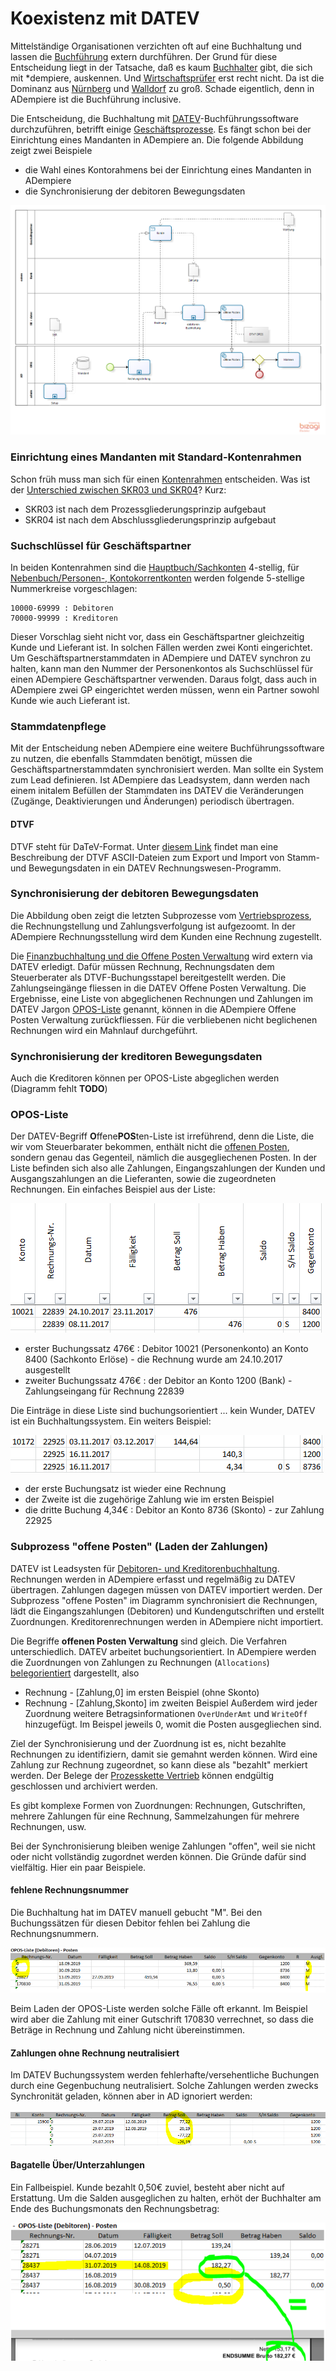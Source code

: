 # Koexistenz mit DATEV

Mittelständige Organisationen verzichten oft auf eine Buchhaltung und lassen die [Buchführung](2.8-acc.md) extern durchführen. 
Der Grund für diese Entscheidung liegt in der Tatsache, daß es kaum [Buchhalter](https://de.wikipedia.org/wiki/Buchhalter) gibt, die sich mit *dempiere, auskennen. Und [Wirtschaftsprüfer](https://de.wikipedia.org/wiki/Wirtschaftspr%C3%BCfer) erst recht nicht. Da ist die Dominanz aus [Nürnberg](https://de.wikipedia.org/wiki/DATEV) und [Walldorf](https://de.wikipedia.org/wiki/SAP) zu groß. Schade eigentlich, denn in ADempiere ist die Buchführung inclusive.

Die Entscheidung, die Buchhaltung mit [DATEV](https://de.wikipedia.org/wiki/DATEV)-Buchführungssoftware durchzuführen, betrifft einige [Geschäftsprozesse](2.de-menu.md). Es fängt schon bei der Einrichtung eines Mandanten in ADempiere an. Die folgende Abbildung zeigt zwei Beispiele

* die Wahl eines Kontorahmens bei der Einrichtung eines Mandanten in ADempiere
* die Synchronisierung der debitoren Bewegungsdaten 

![](../.gitbook/assets/ad+datev.PNG)

### Einrichtung eines Mandanten mit Standard-Kontenrahmen

Schon früh muss man sich für einen [Kontenrahmen](https://de.wikipedia.org/wiki/Kontenrahmen#Kontenklassenbeispiele) entscheiden. Was ist der [Unterschied zwischen SKR03 und SKR04](https://www.teialehrbuch.de/Kostenlose-Kurse/Rechnungswesen-mit-Beispielen-aus-Lexware-und-DATEV/11.5.2-Die-Kontenrahmen.html)? Kurz:

* SKR03 ist nach dem Prozessgliederungsprinzip aufgebaut
* SKR04 ist nach dem Abschlussgliederungsprinzip aufgebaut

### Suchschlüssel für Geschäftspartner

In beiden Kontenrahmen sind die [Hauptbuch/Sachkonten](https://de.wikipedia.org/wiki/Sachkonto) 4-stellig, für [Nebenbuch/Personen-, Kontokorrentkonten](http://wirtschaftslexikon.gabler.de/Archiv/10929/personenkonten-v7.html) werden folgende 5-stellige Nummerkreise vorgeschlagen:

    10000-69999 : Debitoren
    70000-99999 : Kreditoren

Dieser Vorschlag sieht nicht vor, dass ein Geschäftspartner gleichzeitig Kunde und Lieferant ist. In solchen Fällen werden zwei Konti eingerichtet.
Um Geschäftspartnerstammdaten in ADempiere und DATEV synchron zu halten, kann man den Nummer der Personenkontos als Suchschlüssel für einen ADempiere Geschäftspartner verwenden. Daraus folgt, dass auch in ADempiere zwei GP eingerichtet werden müssen, wenn ein Partner sowohl Kunde wie auch Lieferant ist.

### Stammdatenpflege

Mit der Entscheidung neben ADempiere eine weitere Buchführungssoftware zu nutzen, die ebenfalls Stammdaten benötigt, müssen die Geschäftspartnerstammdaten synchronisiert werden. Man sollte ein System zum Lead definieren. Ist ADempiere das Leadsystem, dann werden nach einem initalem Befüllen der Stammdaten ins DATEV die Veränderungen (Zugänge, Deaktivierungen und Änderungen) periodisch übertragen.

#### DTVF

DTVF steht für DaTeV-Format. Unter [diesem Link](https://www.datev.de/dnlexom/client/app/index.html#/document/1036228) findet man eine Beschreibung der DTVF ASCII-Dateien zum Export und Import von Stamm- und Bewegungsdaten in ein DATEV Rechnungswesen-Programm.

### Synchronisierung der debitoren Bewegungsdaten 

Die Abbildung oben zeigt die letzten Subprozesse vom [Vertriebsprozess](2.de-menu.md), die Rechnungstellung und Zahlungsverfolgung ist aufgezoomt. In der ADempiere Rechnungsstellung wird dem Kunden eine Rechnung zugestellt. 

Die [Finanzbuchhaltung und die Offene Posten Verwaltung](https://de.wikipedia.org/wiki/Debitorenbuchhaltung) wird extern via DATEV erledigt. Dafür müssen Rechnung, Rechnungsdaten dem Steuerberater als DTVF-Buchungsstapel bereitgestellt werden. Die Zahlungseingänge fliessen in die DATEV Offene Posten Verwaltung. Die Ergebnisse, eine Liste von abgeglichenen Rechnungen und Zahlungen im DATEV Jargon [OPOS-Liste](https://www.datev.de/dnlexom/client/app/index.html#/document/9211669) genannt, können in die ADempiere Offene Posten Verwaltung zurückfliessen. Für die verbliebenen nicht beglichenen Rechnungen wird ein Mahnlauf durchgeführt.

### Synchronisierung der kreditoren Bewegungsdaten 

Auch die Kreditoren können per OPOS-Liste abgeglichen werden (Diagramm fehlt **TODO**)

### OPOS-Liste

Der DATEV-Begriff **O**ffene**POS**ten-Liste ist irreführend, denn die Liste, die wir vom Steuerbarater bekommen, enthält nicht die [offenen Posten](https://de.wikipedia.org/wiki/Offener_Posten), sondern genau das Gegenteil, nämlich die ausgegliechenen Posten.
In der Liste befinden sich also alle Zahlungen, Eingangszahlungen der Kunden und Ausgangszahlungen an die Lieferanten, sowie die zugeordneten Rechnungen. Ein einfaches Beispiel aus der Liste:

![](../.gitbook/assets/opos-1.PNG) 

* erster Buchungssatz 476€ : Debitor 10021 (Personenkonto) an Konto 8400 (Sachkonto Erlöse) - die Rechnung wurde am 24.10.2017 ausgestellt
* zweiter Buchungssatz 476€ : der Debitor an Konto 1200 (Bank) - Zahlungseingang für Rechnung 22839


Die Einträge in diese Liste sind buchungsorientiert ... kein Wunder, DATEV ist ein Buchhaltungssystem. Ein weiters Beispiel:

![](../.gitbook/assets/opos-2.PNG) 

* der erste Buchungsatz ist wieder eine Rechnung
* der Zweite ist die zugehörige Zahlung wie im ersten Beispiel
* die dritte Buchung 4,34€ : Debitor an Konto 8736 (Skonto) - zur Zahlung 22925

###  Subprozess "offene Posten" (Laden der Zahlungen)

DATEV ist Leadsysten für [Debitoren- und Kreditorenbuchhaltung](../usr/2.8-acc.md#finanzbuchhaltung). Rechnungen werden in ADempiere erfasst und regelmäßig zu DATEV übertragen. Zahlungen dagegen müssen von DATEV importiert werden. Der Subprozess "offene Posten" im Diagramm synchronisiert die Rechnungen, lädt die Eingangszahlungen (Debitoren) und Kundengutschriften und erstellt Zuordnungen. Kreditorenrechnungen werden in ADempiere nicht importiert.

Die Begriffe **offenen Posten Verwaltung** sind gleich. Die Verfahren unterschiedlich. DATEV arbeitet buchungsorientiert.
In ADempiere werden die Zuordnungen von Zahlungen zu Rechnungen (``Allocations``) [belegorientiert](2.3-sales.md#zahlungszuordnung) dargestellt, also
* Rechnung - [Zahlung,0] im ersten Beispiel (ohne Skonto)
* Rechnung - [Zahlung,Skonto] im zweiten Beispiel
Außerdem wird jeder Zuordnung weitere Betragsinformationen ``OverUnderAmt`` und ``WriteOff``  hinzugefügt. Im Beispel jeweils 0, womit die Posten ausgegliechen sind.

Ziel der Synchronisierung und der Zuordnung ist es, nicht bezahlte Rechnungen zu identifiziern, damit sie gemahnt werden können. Wird eine Zahlung zur Rechnung zugeordnet, so kann diese als "bezahlt" merkiert werden. Der Belege der [Prozesskette Vertrieb](../usr/2.3-sales) können endgültig geschlossen und archiviert werden.

Es gibt komplexe Formen von Zuordnungen: Rechnungen, Gutschriften, mehrere Zahlungen für eine Rechnung, Sammelzahungen für mehrere Rechnungen, usw.

Bei der Synchronisierung bleiben wenige Zahlungen "offen", weil sie nicht oder nicht vollständig zugordnet werden können. Die Gründe dafür sind vielfältig. Hier ein paar Beispiele.

#### fehlene Rechnungsnummer

Die Buchhaltung hat im DATEV manuell gebucht "M". Bei den Buchungssätzen für diesen Debitor fehlen bei Zahlung die Rechnungsnummern.

![](../.gitbook/assets/OPOS-fehlende-RENr.PNG) 

Beim Laden der OPOS-Liste werden solche Fälle oft erkannt. Im Beispiel wird aber die Zahlung mit einer Gutschrift 170830 verrechnet, so dass die Beträge in Rechnung und Zahlung nicht übereinstimmen.

#### Zahlungen ohne Rechnung neutralisiert
 
Im DATEV Buchungssystem werden fehlerhafte/versehentliche Buchungen durch eine Gegenbuchung neutralisiert. Solche Zahlungen werden zwecks Synchronität geladen, können aber in AD ignoriert werden:

![](../.gitbook/assets/OPOS-Zahlung-0-Summe.PNG) 

#### Bagatelle Über/Unterzahlungen

Ein Fallbeispiel. Kunde bezahlt 0,50€ zuviel, besteht aber nicht auf Erstattung. Um die Salden ausgeglichen zu halten, erhöt der Buchhalter am Ende des Buchungsmonats den Rechnungsbetrag:

![](../.gitbook/assets/OPOS-OverUnderAmt.PNG) 
